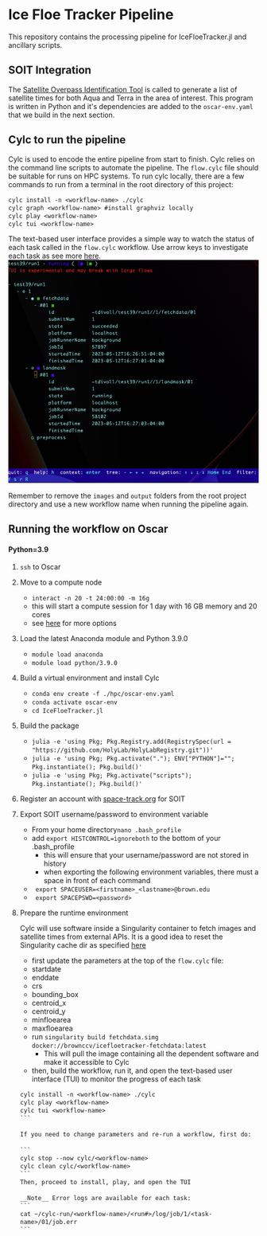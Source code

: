 # Ice Floe Tracker Pipeline

This repository contains the processing pipeline for IceFloeTracker.jl and ancillary scripts.

## SOIT Integration

The [Satellite Overpass Identification Tool](https://zenodo.org/record/6475619#.ZBhat-zMJUe) is called to generate a list of satellite times for both Aqua and Terra in the area of interest. This program is written in Python and it's dependencies are added to the `oscar-env.yaml` that we build in the next section.

## Cylc to run the pipeline

Cylc is used to encode the entire pipeline from start to finish. Cylc relies on the command line scripts to automate the pipeline. The `flow.cylc` file should be suitable for runs on HPC systems. To run cylc locally, there are a few commands to run from a terminal in the root directory of this project:

```
cylc install -n <workflow-name> ./cylc
cylc graph <workflow-name> #install graphviz locally
cylc play <workflow-name>
cylc tui <workflow-name>
```
The text-based user interface provides a simple way to watch the status of each task called in the `flow.cylc` workflow. Use arrow keys to investigate each task as see more [here](https://cylc.github.io/cylc-doc/latest/html/7-to-8/major-changes/ui.html#cylc-tui).
![tui](tui-example.png)

Remember to remove the `images` and `output` folders from the root project directory and use a new workflow name when running the pipeline again.

## Running the workflow on Oscar
#### Python=3.9

1. `ssh` to Oscar
2. Move to a compute node
    * `interact -n 20 -t 24:00:00 -m 16g`
    * this will start a compute session for 1 day with 16 GB memory and 20 cores
    * see [here](https://docs.ccv.brown.edu/oscar/submitting-jobs/interact) for more options
3. Load the latest Anaconda module and Python 3.9.0
    * `module load anaconda`
    * `module load python/3.9.0`

4. Build a virtual environment and install Cylc
    * `conda env create -f ./hpc/oscar-env.yaml`
    * `conda activate oscar-env`
    * `cd IceFloeTracker.jl`
    
5. Build the package
    * `julia -e 'using Pkg; Pkg.Registry.add(RegistrySpec(url = "https://github.com/HolyLab/HolyLabRegistry.git"))'`
    * `julia -e 'using Pkg; Pkg.activate("."); ENV["PYTHON"]=""; Pkg.instantiate(); Pkg.build()'`
    * `julia -e 'using Pkg; Pkg.activate("scripts"); Pkg.instantiate(); Pkg.build()'`
6. Register an account with [space-track.org](https://www.space-track.org/) for SOIT
7. Export SOIT username/password to environment variable
    * From your home directory`nano .bash_profile`
    * add `export HISTCONTROL=ignoreboth` to the bottom of your .bash_profile
        * this will ensure that your username/password are not stored in history
        * when exporting the following environment variables, there must a space in front of each command
    * ` export SPACEUSER=<firstname>_<lastname>@brown.edu`
    * ` export SPACEPSWD=<password>`
8. Prepare the runtime environment 

    Cylc will use software inside a Singularity container to fetch images and satellite times from external APIs. 
    It is a good idea to reset the Singularity cache dir as specified [here](https://docs.ccv.brown.edu/oscar/singularity-containers/building-images)

    * first update the parameters at the top of the `flow.cylc` file:
     - startdate
     - enddate
     - crs
     - bounding_box
     - centroid_x
     - centroid_y
     - minfloearea
     - maxfloearea
    * run `singularity build fetchdata.simg docker://brownccv/icefloetracker-fetchdata:latest`
        - This will pull the image containing all the dependent software and make it accessible to Cylc
    * then, build the workflow, run it, and open the text-based user interface (TUI) to monitor the progress of each task

    ````
    cylc install -n <workflow-name> ./cylc
    cylc play <workflow-name>
    cylc tui <workflow-name>
    ```

    If you need to change parameters and re-run a workflow, first do:
    
    ```
    cylc stop --now cylc/<workflow-name>
    cylc clean cylc/<workflow-name>
    ```
    Then, proceed to install, play, and open the TUI

    __Note__ Error logs are available for each task:
    ```
    cat ~/cylc-run/<workflow-name>/<run#>/log/job/1/<task-name>/01/job.err
    ```